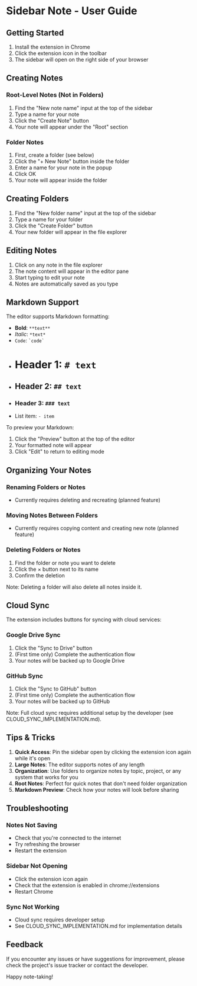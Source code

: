 # Sidebar Note - User Guide

## Getting Started

1. Install the extension in Chrome
2. Click the extension icon in the toolbar
3. The sidebar will open on the right side of your browser

## Creating Notes

### Root-Level Notes (Not in Folders)
1. Find the "New note name" input at the top of the sidebar
2. Type a name for your note
3. Click the "Create Note" button
4. Your note will appear under the "Root" section

### Folder Notes
1. First, create a folder (see below)
2. Click the "+ New Note" button inside the folder
3. Enter a name for your note in the popup
4. Click OK
5. Your note will appear inside the folder

## Creating Folders

1. Find the "New folder name" input at the top of the sidebar
2. Type a name for your folder
3. Click the "Create Folder" button
4. Your new folder will appear in the file explorer

## Editing Notes

1. Click on any note in the file explorer
2. The note content will appear in the editor pane
3. Start typing to edit your note
4. Notes are automatically saved as you type

## Markdown Support

The editor supports Markdown formatting:

- **Bold**: `**text**`
- *Italic*: `*text*`
- `Code`: `` `code` ``
- # Header 1: `# text`
- ## Header 2: `## text`
- ### Header 3: `### text`
- List item: `- item`

To preview your Markdown:
1. Click the "Preview" button at the top of the editor
2. Your formatted note will appear
3. Click "Edit" to return to editing mode

## Organizing Your Notes

### Renaming Folders or Notes
- Currently requires deleting and recreating (planned feature)

### Moving Notes Between Folders
- Currently requires copying content and creating new note (planned feature)

### Deleting Folders or Notes
1. Find the folder or note you want to delete
2. Click the × button next to its name
3. Confirm the deletion

Note: Deleting a folder will also delete all notes inside it.

## Cloud Sync

The extension includes buttons for syncing with cloud services:

### Google Drive Sync
1. Click the "Sync to Drive" button
2. (First time only) Complete the authentication flow
3. Your notes will be backed up to Google Drive

### GitHub Sync
1. Click the "Sync to GitHub" button
2. (First time only) Complete the authentication flow
3. Your notes will be backed up to GitHub

Note: Full cloud sync requires additional setup by the developer (see CLOUD_SYNC_IMPLEMENTATION.md).

## Tips & Tricks

1. **Quick Access**: Pin the sidebar open by clicking the extension icon again while it's open
2. **Large Notes**: The editor supports notes of any length
3. **Organization**: Use folders to organize notes by topic, project, or any system that works for you
4. **Root Notes**: Perfect for quick notes that don't need folder organization
5. **Markdown Preview**: Check how your notes will look before sharing

## Troubleshooting

### Notes Not Saving
- Check that you're connected to the internet
- Try refreshing the browser
- Restart the extension

### Sidebar Not Opening
- Click the extension icon again
- Check that the extension is enabled in chrome://extensions
- Restart Chrome

### Sync Not Working
- Cloud sync requires developer setup
- See CLOUD_SYNC_IMPLEMENTATION.md for implementation details

## Feedback

If you encounter any issues or have suggestions for improvement, please check the project's issue tracker or contact the developer.

Happy note-taking!